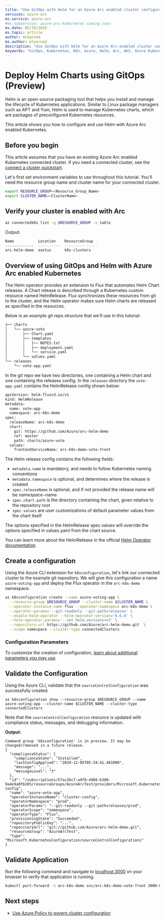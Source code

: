 ```yaml
---
title: "Use GitOps with Helm for an Azure Arc enabled cluster configuration (Preview)"
services: azure-arc
ms.service: azure-arc
#ms.subservice: azure-arc-kubernetes coming soon
ms.date: 05/19/2020
ms.topic: article
author: mlearned
ms.author: mlearned
description: "Use GitOps with Helm for an Azure Arc-enabled cluster configuration (Preview)"
keywords: "GitOps, Kubernetes, K8s, Azure, Helm, Arc, AKS, Azure Kubernetes Service, containers"
---
```


# Deploy Helm Charts using GitOps (Preview)

Helm is an open-source packaging tool that helps you install and manage the lifecycle of Kubernetes applications. Similar to Linux package managers such as APT and Yum, Helm is used to manage Kubernetes charts, which are packages of preconfigured Kubernetes resources.

This article shows you how to configure and use Helm with Azure Arc enabled Kubernetes.

## Before you begin

This article assumes that you have an existing Azure Arc enabled Kubernetes connected cluster. If you need a connected cluster, see the [connect a cluster quickstart](./connect-cluster.md).

Let's first set environment variables to use throughout this tutorial. You'll need the resource group name and cluster name for your connected cluster.

```bash
export RESOURCE_GROUP=<Resource_Group_Name>
export CLUSTER_NAME=<ClusterName>
```

## Verify your cluster is enabled with Arc

```bash
az connectedk8s list -g $RESOURCE_GROUP -o table
```

Output:
```bash
Name           Location    ResourceGroup
-------------  ----------  ---------------
arc-helm-demo  eastus      k8s-clusters
```

## Overview of using GitOps and Helm with Azure Arc enabled Kubernetes

 The Helm operator provides an extension to Flux that automates Helm Chart releases. A Chart release is described through a Kubernetes custom resource named HelmRelease. Flux synchronizes these resources from git to the cluster, and the Helm operator makes sure Helm charts are released as specified in the resources.

 Below is an example git repo structure that we'll use in this tutorial:

```bash
├── charts
│   └── azure-vote
│       ├── Chart.yaml
│       ├── templates
│       │   ├── NOTES.txt
│       │   ├── deployment.yaml
│       │   └── service.yaml
│       └── values.yaml
└── releases
    └── vote-app.yaml
```

In the git repo we have two directories, one containing a Helm chart and one containing the releases config. In the `releases` directory the `vote-app.yaml` contains the HelmRelease config shown below:

```bash
apiVersion: helm.fluxcd.io/v1
kind: HelmRelease
metadata:
  name: vote-app
  namespace: arc-k8s-demo
spec:
  releaseName: arc-k8s-demo
  chart:
    git: https://github.com/Azure/arc-helm-demo
    ref: master
    path: charts/azure-vote
  values:
    frontendServiceName: arc-k8s-demo-vote-front
```

The Helm release config contains the following fields:

- `metadata.name` is mandatory, and needs to follow Kubernetes naming conventions
- `metadata.namespace` is optional, and determines where the release is created
- `spec.releaseName` is optional, and if not provided the release name will be $namespace-$name
- `spec.chart.path` is the directory containing the chart, given relative to the repository root
- `spec.values` are user customizations of default parameter values from the chart itself

The options specified in the HelmRelease spec.values will override the options specified in values.yaml from the chart source.

You can learn more about the HelmRelease in the official [Helm Operator documentation](https://docs.fluxcd.io/projects/helm-operator/en/stable/)

## Create a configuration

Using the Azure CLI extension for `k8sconfiguration`, let's link our connected cluster to the example git repository. We will give this configuration a name `azure-voting-app` and deploy the Flux operator in the `arc-k8s-demo` namespace.

```bash
az k8sconfiguration create --name azure-voting-app \
  --resource-group $RESOURCE_GROUP --cluster-name $CLUSTER_NAME \
  --operator-instance-name flux --operator-namespace arc-k8s-demo \
  --operator-params='--git-readonly --git-path=releases' \
  --enable-helm-operator --helm-operator-version='0.6.0' \
  --helm-operator-params='--set helm.versions=v3' \
  --repository-url https://github.com/Azure/arc-helm-demo.git  \
  --scope namespace --cluster-type connectedClusters
```

### Configuration Parameters

To customize the creation of configuration, [learn about additional parameters you may use](./use-gitops-connected-cluster.md#additional-parameters).

## Validate the Configuration

Using the Azure CLI, validate that the `sourceControlConfiguration` was successfully created.

```console
az k8sconfiguration show --resource-group $RESOURCE_GROUP --name azure-voting-app --cluster-name $CLUSTER_NAME --cluster-type connectedClusters
```

Note that the `sourceControlConfiguration` resource is updated with compliance status, messages, and debugging information.

**Output:**

```console
Command group 'k8sconfiguration' is in preview. It may be changed/removed in a future release.
{
  "complianceStatus": {
    "complianceState": "Installed",
    "lastConfigApplied": "2019-12-05T05:34:41.481000",
    "message": "...",
    "messageLevel": "3"
  },
  "id": "/subscriptions/57ac26cf-a9f0-4908-b300-9a4e9a0fb205/resourceGroups/AzureArcTest/providers/Microsoft.Kubernetes/connectedClusters/AzureArcTest1/providers/Microsoft.KubernetesConfiguration/sourceControlConfigurations/cluster-config",
  "name": "azure-vote-app",
  "operatorInstanceName": "cluster-config",
  "operatorNamespace": "prod",
  "operatorParams": "--git-readonly --git-path=releases/prod",
  "operatorScope": "namespace",
  "operatorType": "Flux",
  "provisioningState": "Succeeded",
  "repositoryPublicKey": "...",
  "repositoryUrl": "git://github.com/Azure/arc-helm-demo.git",
  "resourceGroup": "AzureArcTest",
  "type": "Microsoft.KubernetesConfiguration/sourceControlConfigurations"
}
```

## Validate Application

Run the following command and navigate to [localhost:3000](http://localhost:3000) on your browser to verify that application is running.

```bash
kubectl port-forward -n arc-k8s-demo svc/arc-k8s-demo-vote-front 3000:80
```

## Next steps

- [Use Azure Policy to govern cluster configuration](./use-azure-policy.md)
